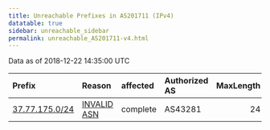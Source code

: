 ```yaml
---
title: Unreachable Prefixes in AS201711 (IPv4)
datatable: true
sidebar: unreachable_sidebar
permalink: unreachable_AS201711-v4.html
---
```


Data as of 2018-12-22 14:35:00 UTC


<div class="datatable-begin"></div>

| Prefix                                                 | Reason                                                                                                 | affected   | Authorized AS   |   MaxLength | Anchor                                         |   unreachable /24s |
|:-------------------------------------------------------|:-------------------------------------------------------------------------------------------------------|:-----------|:----------------|------------:|:-----------------------------------------------|-------------------:|
| [37.77.175.0/24](https://stat.ripe.net/37.77.175.0/24) | [INVALID ASN](https://rpki-validator.ripe.net/announcement-preview?asn=AS201711&prefix=37.77.175.0/24) | complete   | AS43281         |          24 | [RIPE](unreachable_RIPE_NCC_RPKI_Root-v4.html) |                  1 |

<div class="datatable-end"></div>